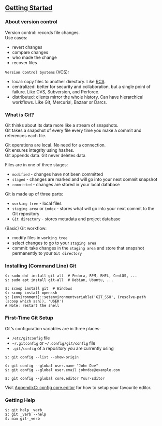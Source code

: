 ## [Getting Started](https://git-scm.com/book/en/v2/Getting-Started-About-Version-Control)

### About version control

Version control: records file changes.  
Use cases:
* revert changes
* compare changes
* who made the change
* recover files

`Version Control Systems` (VCS):
* local: copy files to another directory. Like [RCS](https://www.gnu.org/software/rcs/).  
* centralized: better for security and collaboration, but a single point of failure. Like CVS, Subversion, and Perforce.  
* distributed: clients mirror the whole history. Can have hierarchical workflows. Like Git, Mercurial, Bazaar or Darcs.  

### What is Git?

Git thinks about its data more like a stream of snapshots.  
Git takes a snapshot of every file every time you make a commit and references each file.  

Git operations are local. No need for a connection.  
Git ensures integrity using hashes.  
Git appends data. Git never deletes data.  

Files are in one of three stages:  
* `modified` - changes have not been committed  
* `staged` - changes are marked and will go into your next commit snapshot  
* `committed` - changes are stored in your local database

Git is made up of three parts:  
* `working tree` - local files  
* `staging area` or `index` - stores what will go into your next commit to the Git repository  
* `Git directory` - stores metadata and project database  

(Basic) Git workflow:
* modify files in `working tree`
* select changes to go to your `staging area`
* commit: take changes in the `staging area` and store that snapshot permanently to your `Git directory`

### Installing (Command Line) Git

```
$: sudo dnf install git-all  # Fedora, RPM, RHEL, CentOS, ...
$: sudo apt install git-all  # Debian, Ubuntu, ...

$: scoop install git  # Windows
$: scoop install openssh
$: [environment]::setenvironmentvariable('GIT_SSH', (resolve-path (scoop which ssh)), 'USER')
# Note: restart the shell
```

### First-Time Git Setup

Git's configuration variables are in three places:
* `/etc/gitconfig` file
* `~/.gitconfig` or `~/.config/git/config` file
* `.git/config` of a repository you are currently using

```
$: git config --list --show-origin

$: git config --global user.name "John Doe"
$: git config --global user.email johndoe@example.com

$: git config --global core.editor Your-Editor
```
Visit [AppendixC: config core.editor](https://git-scm.com/book/en/v2/Appendix-C%3A-Git-Commands-Setup-and-Config#_core_editor) for how to setup your favourite editor.  

### Getting Help

```
$: git help _verb
$: git _verb --help
$: man git-_verb
```
